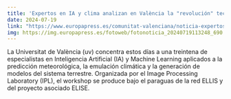 ```yaml
---
title: 'Expertos en IA y clima analizan en València la "revolución" tecnológica aplicada a la predicción meteorológica'
date: 2024-07-19
link: "https://www.europapress.es/comunitat-valenciana/noticia-expertos-ia-clima-analizan-valencia-revolucion-tecnologica-aplicada-prediccion-meteorologica-20240719113248.html"
img: https://img.europapress.es/fotoweb/fotonoticia_20240719113248_690.webp
---
```


La Universitat de València (uv) concentra estos días a una treintena de especialistas en Inteligencia Artificial (IA) y Machine Learning aplicados a la predicción meteorológica, la emulación climática y la generación de modelos del sistema terrestre. Organizada por el Image Processing Laboratory (IPL), el workshop se produce bajo el paraguas de la red ELLIS y del proyecto asociado ELISE.